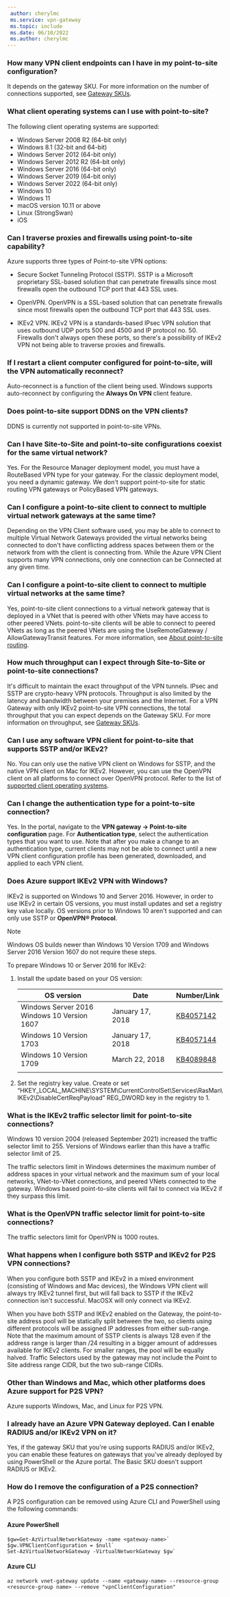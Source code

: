 ```yaml
---
 author: cherylmc
 ms.service: vpn-gateway
 ms.topic: include
 ms.date: 06/10/2022
 ms.author: cherylmc
---
```

### How many VPN client endpoints can I have in my point-to-site configuration?

It depends on the gateway SKU. For more information on the number of connections supported, see [Gateway SKUs](../articles/vpn-gateway/vpn-gateway-about-vpngateways.md#gwsku).

### <a name="supportedclientos"></a>What client operating systems can I use with point-to-site?

The following client operating systems are supported:

* Windows Server 2008 R2 (64-bit only)
* Windows 8.1 (32-bit and 64-bit)
* Windows Server 2012 (64-bit only)
* Windows Server 2012 R2 (64-bit only)
* Windows Server 2016 (64-bit only)
* Windows Server 2019 (64-bit only)
* Windows Server 2022 (64-bit only)
* Windows 10
* Windows 11
* macOS version 10.11 or above
* Linux (StrongSwan)
* iOS

### Can I traverse proxies and firewalls using point-to-site capability?

Azure supports three types of Point-to-site VPN options:

* Secure Socket Tunneling Protocol (SSTP). SSTP is a Microsoft proprietary SSL-based solution that can penetrate firewalls since most firewalls open the outbound TCP port that 443 SSL uses.

* OpenVPN. OpenVPN is a SSL-based solution that can penetrate firewalls since most firewalls open the outbound TCP port that 443 SSL uses.

* IKEv2 VPN. IKEv2 VPN is a standards-based IPsec VPN solution that uses outbound UDP ports 500 and 4500 and IP protocol no. 50. Firewalls don't always open these ports, so there's a possibility of IKEv2 VPN not being able to traverse proxies and firewalls.

### If I restart a client computer configured for point-to-site, will the VPN automatically reconnect?

Auto-reconnect is a function of the client being used. Windows supports auto-reconnect by configuring the **Always On VPN** client feature.

### Does point-to-site support DDNS on the VPN clients?

DDNS is currently not supported in point-to-site VPNs.

### Can I have Site-to-Site and point-to-site configurations coexist for the same virtual network?

Yes. For the Resource Manager deployment model, you must have a RouteBased VPN type for your gateway. For the classic deployment model, you need a dynamic gateway. We don't support point-to-site for static routing VPN gateways or PolicyBased VPN gateways.

### Can I configure a point-to-site client to connect to multiple virtual network gateways at the same time?

Depending on the VPN Client software used, you may be able to connect to multiple Virtual Network Gateways provided the virtual networks being connected to don't have conflicting address spaces between them or the network from with the client is connecting from. While the Azure VPN Client supports many VPN connections, only one connection can be Connected at any given time.

### Can I configure a point-to-site client to connect to multiple virtual networks at the same time?

Yes, point-to-site client connections to a virtual network gateway that is deployed in a VNet that is peered with other VNets may have access to other peered VNets. point-to-site clients will be able to connect to peered VNets as long as the peered VNets are using the UseRemoteGateway / AllowGatewayTransit features. For more information, see [About point-to-site routing](../articles/vpn-gateway/vpn-gateway-about-point-to-site-routing.md).

### How much throughput can I expect through Site-to-Site or point-to-site connections?

It's difficult to maintain the exact throughput of the VPN tunnels. IPsec and SSTP are crypto-heavy VPN protocols. Throughput is also limited by the latency and bandwidth between your premises and the Internet. For a VPN Gateway with only IKEv2 point-to-site VPN connections, the total throughput that you can expect depends on the Gateway SKU. For more information on throughput, see [Gateway SKUs](../articles/vpn-gateway/vpn-gateway-about-vpngateways.md#gwsku).

### Can I use any software VPN client for point-to-site that supports SSTP and/or IKEv2?

No. You can only use the native VPN client on Windows for SSTP, and the native VPN client on Mac for IKEv2. However, you can use the OpenVPN client on all platforms to connect over OpenVPN protocol. Refer to the list of [supported client operating systems](#supportedclientos).

### Can I change the authentication type for a point-to-site connection?

Yes. In the portal, navigate to the **VPN gateway -> Point-to-site configuration** page. For **Authentication type**, select the authentication types that you want to use. Note that after you make a change to an authentication type, current clients may not be able to connect until a new VPN client configuration profile has been generated, downloaded, and applied to each VPN client.

### Does Azure support IKEv2 VPN with Windows?

IKEv2 is supported on Windows 10 and Server 2016. However, in order to use IKEv2 in certain OS versions, you must install updates and set a registry key value locally. OS versions prior to Windows 10 aren't supported and can only use SSTP or **OpenVPN® Protocol**.

> [!NOTE]
> Windows OS builds newer than Windows 10 Version 1709 and Windows Server 2016 Version 1607 do not require these steps.

To prepare Windows 10 or Server 2016 for IKEv2:

1. Install the update based on your OS version:

   | OS version | Date | Number/Link |
   |---|---|---|
   | Windows Server 2016<br>Windows 10 Version 1607 | January 17, 2018 | [KB4057142](https://support.microsoft.com/help/4057142/windows-10-update-kb4057142) |
   | Windows 10 Version 1703 | January 17, 2018 | [KB4057144](https://support.microsoft.com/help/4057144/windows-10-update-kb4057144) |
   | Windows 10 Version 1709 | March 22, 2018 | [KB4089848](https://www.catalog.update.microsoft.com/search.aspx?q=kb4089848) |
   |  |  |  |

2. Set the registry key value. Create or set “HKEY_LOCAL_MACHINE\SYSTEM\CurrentControlSet\Services\RasMan\ IKEv2\DisableCertReqPayload” REG_DWORD key in the registry to 1.

### What is the IKEv2 traffic selector limit for point-to-site connections?
Windows 10 version 2004 (released September 2021) increased the traffic selector limit to 255. Versions of Windows earlier than this have a traffic selector limit of 25.

The traffic selectors limit in Windows determines the maximum number of address spaces in your virtual network and the maximum sum of your local networks, VNet-to-VNet connections, and peered VNets connected to the gateway. Windows based point-to-site clients will fail to connect via IKEv2 if they surpass this limit.

### What is the OpenVPN traffic selector limit for point-to-site connections?

The traffic selectors limit for OpenVPN  is 1000 routes. 

### What happens when I configure both SSTP and IKEv2 for P2S VPN connections?

When you configure both SSTP and IKEv2 in a mixed environment (consisting of Windows and Mac devices), the Windows VPN client will always try IKEv2 tunnel first, but will fall back to SSTP if the IKEv2 connection isn't successful. MacOSX will only connect via IKEv2.

When you have both SSTP and IKEv2 enabled on the Gateway, the point-to-site address pool will be statically split between the two, so clients using different protocols will be assigned IP addresses from either sub-range. Note that the maximum amount of SSTP clients is always 128 even if the address range is larger than /24 resulting in a bigger amount of addresses available for IKEv2 clients. For smaller ranges, the pool will be equally halved. Traffic Selectors used by the gateway may not include the Point to Site address range CIDR, but the two sub-range CIDRs.

### Other than Windows and Mac, which other platforms does Azure support for P2S VPN?

Azure supports Windows, Mac, and Linux for P2S VPN.

### I already have an Azure VPN Gateway deployed. Can I enable RADIUS and/or IKEv2 VPN on it?

Yes, if the gateway SKU that you're using supports RADIUS and/or IKEv2, you can enable these features on gateways that you've already deployed by using PowerShell or the Azure portal. The Basic SKU doesn't support RADIUS or IKEv2.

### <a name="removeconfig"></a>How do I remove the configuration of a P2S connection?

A P2S configuration can be removed using Azure CLI and PowerShell using the following commands:

#### Azure PowerShell

```azurepowershell-interactive
$gw=Get-AzVirtualNetworkGateway -name <gateway-name>`  
$gw.VPNClientConfiguration = $null`  
Set-AzVirtualNetworkGateway -VirtualNetworkGateway $gw`
```

#### Azure CLI

```azurecli-interactive
az network vnet-gateway update --name <gateway-name> --resource-group <resource-group name> --remove "vpnClientConfiguration"
```
